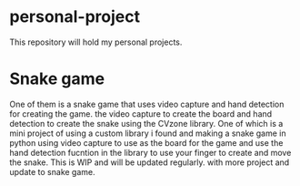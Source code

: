 # personal-project
 This repository will hold my personal projects.
 
 # Snake game 
One of them is a snake game that uses video capture and hand detection for creating the game. the video capture to create the board and hand detection to create the snake using the CVzone library. One of which is a mini project of using a custom library i found and making a snake game in python using video capture to use as the board for the game and use the hand detection fucntion in the library to use your finger to create and move the snake.
This is WIP and will be updated regularly. with more project and update to snake game.
